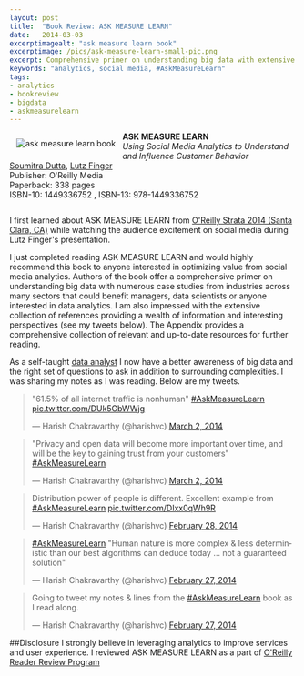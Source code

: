 ```yaml
---
layout: post
title:  "Book Review: ASK MEASURE LEARN"
date:   2014-03-03
excerptimagealt: "ask measure learn book"
excerptimage: /pics/ask-measure-learn-small-pic.png
excerpt: Comprehensive primer on understanding big data with extensive collection of references providing a wealth of information and interesting perspectives.
keywords: "analytics, social media, #AskMeasureLearn"
tags: 
- analytics
- bookreview
- bigdata
- askmeasurelearn
---
```

<p>
       <a href="http://shop.oreilly.com/product/0636920026488.do">
       <img style="float:left; margin:12px;horizontal-align:top" src="http://akamaicovers.oreilly.com/images/9781449336752/cat.gif" alt="ask measure learn book"/></a>
       <strong>ASK MEASURE LEARN</strong><br/>
       <i>Using Social Media Analytics to Understand and Influence Customer Behavior</i><br/> 
       <a href="http://www.oreillynet.com/pub/au/5391">Soumitra Dutta</a>, <a href="http://www.oreillynet.com/pub/au/5392">Lutz Finger</a>
       <br/>Publisher: O'Reilly Media
       <br/>Paperback: 338 pages
       <br/>ISBN-10: 1449336752 , ISBN-13: 978-1449336752  
</p>
<div style="clear:both"></div>


I first learned about ASK MEASURE LEARN from <a href="http://strataconf.com/strata2014">O'Reilly Strata 2014 (Santa Clara, CA)</a> while watching the audience excitement on social media during Lutz Finger's presentation. 
 
I just completed reading  ASK MEASURE LEARN and would highly recommend this book to anyone interested in optimizing value from social media analytics. 
Authors of the book offer a comprehensive primer on understanding big data with numerous case studies from industries across many sectors that could benefit managers, data scientists or anyone interested in data analytics.
I am also impressed with the extensive collection of references providing a wealth of information and interesting perspectives (see my tweets below). 
The Appendix provides a comprehensive collection of relevant and up-to-date resources for further reading.

As a self-taught <a href="/2014/02/10/sochi2014-day4/">data analyst</a> I now have a better awareness of big data and the right set of questions 
to ask in addition to surrounding complexities. I was sharing my notes as I was reading. Below are my tweets.

<blockquote class="twitter-tweet" lang="en"><p>&quot;61.5% of all internet traffic is nonhuman&quot; <a href="https://twitter.com/search?q=%23AskMeasureLearn&amp;src=hash">#AskMeasureLearn</a> <a href="http://t.co/DUk5GbWWjg">pic.twitter.com/DUk5GbWWjg</a></p>&mdash; Harish Chakravarthy (@harishvc) <a href="https://twitter.com/harishvc/statuses/439981678917083136">March 2, 2014</a></blockquote>
<script async src="//platform.twitter.com/widgets.js" charset="utf-8"></script>


<blockquote class="twitter-tweet" lang="en"><p>&quot;Privacy and open data will become more important over time, and will be the key to gaining trust from your customers&quot; <a href="https://twitter.com/search?q=%23AskMeasureLearn&amp;src=hash">#AskMeasureLearn</a></p>&mdash; Harish Chakravarthy (@harishvc) <a href="https://twitter.com/harishvc/statuses/439915542787653632">March 2, 2014</a></blockquote>
<script async src="//platform.twitter.com/widgets.js" charset="utf-8"></script>


<blockquote class="twitter-tweet" lang="en"><p>Distribution power of people is different. Excellent example from <a href="https://twitter.com/search?q=%23AskMeasureLearn&amp;src=hash">#AskMeasureLearn</a> <a href="http://t.co/DIxx0qWh9R">pic.twitter.com/DIxx0qWh9R</a></p>&mdash; Harish Chakravarthy (@harishvc) <a href="https://twitter.com/harishvc/statuses/439492964449255424">February 28, 2014</a></blockquote>
<script async src="//platform.twitter.com/widgets.js" charset="utf-8"></script>


<blockquote class="twitter-tweet" lang="en"><p><a href="https://twitter.com/search?q=%23AskMeasureLearn&amp;src=hash">#AskMeasureLearn</a> &quot;Human nature is more complex &amp; less deterministic than our best algorithms can deduce today … not a guaranteed solution&quot;</p>&mdash; Harish Chakravarthy (@harishvc) <a href="https://twitter.com/harishvc/statuses/439137147787182080">February 27, 2014</a></blockquote>
<script async src="//platform.twitter.com/widgets.js" charset="utf-8"></script>


<blockquote class="twitter-tweet" lang="en"><p>Going to tweet my notes &amp; lines from the <a href="https://twitter.com/search?q=%23AskMeasureLearn&amp;src=hash">#AskMeasureLearn</a> book as I read along.</p>&mdash; Harish Chakravarthy (@harishvc) <a href="https://twitter.com/harishvc/statuses/439130349160108032">February 27, 2014</a></blockquote>
<script async src="//platform.twitter.com/widgets.js" charset="utf-8"></script>


##Disclosure
I strongly believe in leveraging analytics to improve services and user experience.  I reviewed ASK MEASURE LEARN as a part of <a href="http://oreilly.com/bloggers">O'Reilly Reader Review Program</a>
